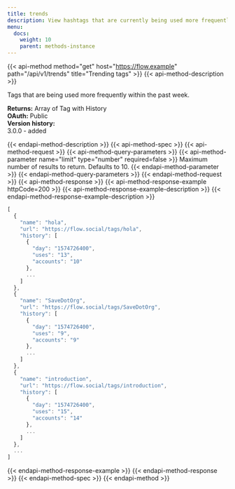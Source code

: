 ```yaml
---
title: trends
description: View hashtags that are currently being used more frequently than usual.
menu:
  docs:
    weight: 10
    parent: methods-instance
---
```


{{< api-method method="get" host="https://flow.example" path="/api/v1/trends" title="Trending tags" >}}
{{< api-method-description >}}

Tags that are being used more frequently within the past week.

**Returns:** Array of Tag with History\
**OAuth:** Public\
**Version history:**\
3.0.0 - added

{{< endapi-method-description >}}
{{< api-method-spec >}}
{{< api-method-request >}}
{{< api-method-query-parameters >}}
{{< api-method-parameter name="limit" type="number" required=false >}}
Maximum number of results to return. Defaults to 10.
{{< endapi-method-parameter >}}
{{< endapi-method-query-parameters >}}
{{< endapi-method-request >}}
{{< api-method-response >}}
{{< api-method-response-example httpCode=200 >}}
{{< api-method-response-example-description >}}
{{< endapi-method-response-example-description >}}


```javascript
[
  {
    "name": "hola",
    "url": "https://flow.social/tags/hola",
    "history": [
      {
        "day": "1574726400",
        "uses": "13",
        "accounts": "10"
      },
      ...
    ]
  },
  {
    "name": "SaveDotOrg",
    "url": "https://flow.social/tags/SaveDotOrg",
    "history": [
      {
        "day": "1574726400",
        "uses": "9",
        "accounts": "9"
      },
      ...
    ]
  },
  {
    "name": "introduction",
    "url": "https://flow.social/tags/introduction",
    "history": [
      {
        "day": "1574726400",
        "uses": "15",
        "accounts": "14"
      },
      ...
    ]
  },
  ...
]
```
{{< endapi-method-response-example >}}
{{< endapi-method-response >}}
{{< endapi-method-spec >}}
{{< endapi-method >}}


